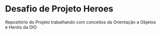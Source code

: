 # Desafio de Projeto Heroes
Repositório do Projeto trabalhando com conceitos da Orientação a Objetos e Heróis da DIO

